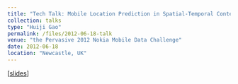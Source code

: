 ```yaml
---
title: "Tech Talk: Mobile Location Prediction in Spatial-Temporal Context"
collection: talks
type: "Huiji Gao"
permalink: /files/2012-06-18-talk
venue: "the Pervasive 2012 Nokia Mobile Data Challenge"
date: 2012-06-18
location: "Newcastle, UK"
---
```


[[slides](https:/nini2yoyo.github.io/huiji-gao/files//NokiaTalk.pdf)]
